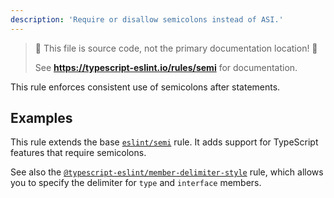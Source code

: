 ```yaml
---
description: 'Require or disallow semicolons instead of ASI.'
---
```


> 🛑 This file is source code, not the primary documentation location! 🛑
>
> See **<https://typescript-eslint.io/rules/semi>** for documentation.

This rule enforces consistent use of semicolons after statements.

## Examples

This rule extends the base [`eslint/semi`](https://eslint.org/docs/rules/semi) rule.
It adds support for TypeScript features that require semicolons.

See also the [`@typescript-eslint/member-delimiter-style`](member-delimiter-style.md) rule, which allows you to specify the delimiter for `type` and `interface` members.
